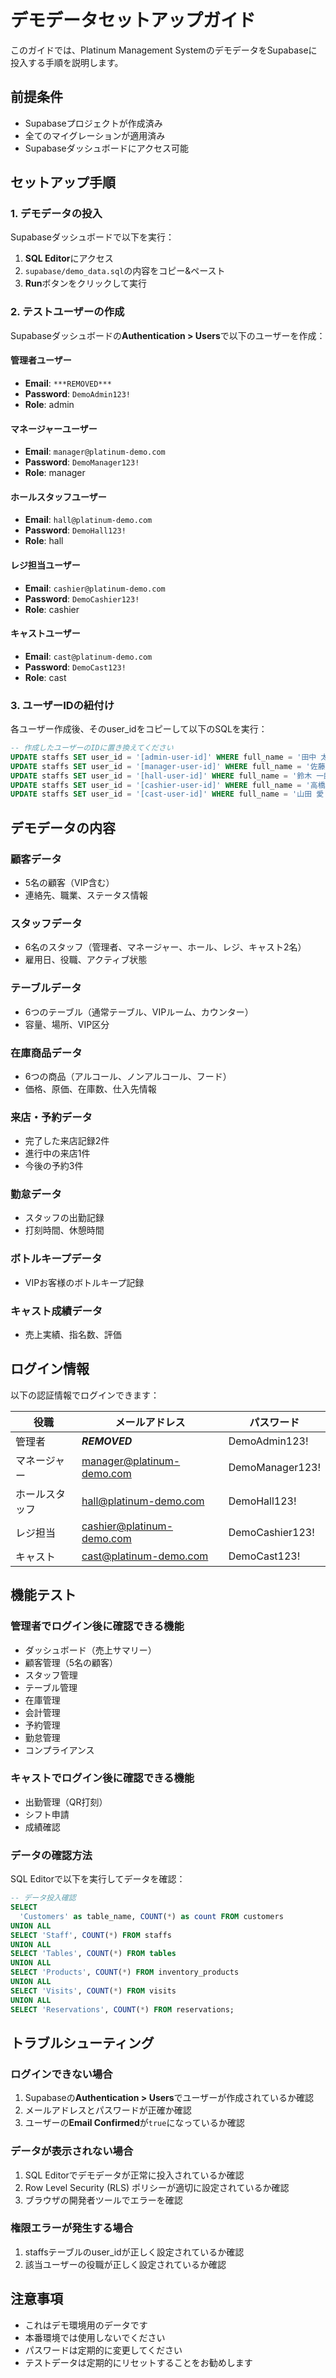 # デモデータセットアップガイド

このガイドでは、Platinum Management SystemのデモデータをSupabaseに投入する手順を説明します。

## 前提条件

- Supabaseプロジェクトが作成済み
- 全てのマイグレーションが適用済み
- Supabaseダッシュボードにアクセス可能

## セットアップ手順

### 1. デモデータの投入

Supabaseダッシュボードで以下を実行：

1. **SQL Editor**にアクセス
2. `supabase/demo_data.sql`の内容をコピー&ペースト
3. **Run**ボタンをクリックして実行

### 2. テストユーザーの作成

Supabaseダッシュボードの**Authentication > Users**で以下のユーザーを作成：

#### 管理者ユーザー
- **Email**: `***REMOVED***`
- **Password**: `DemoAdmin123!`
- **Role**: admin

#### マネージャーユーザー
- **Email**: `manager@platinum-demo.com`
- **Password**: `DemoManager123!`
- **Role**: manager

#### ホールスタッフユーザー
- **Email**: `hall@platinum-demo.com`
- **Password**: `DemoHall123!`
- **Role**: hall

#### レジ担当ユーザー
- **Email**: `cashier@platinum-demo.com`
- **Password**: `DemoCashier123!`
- **Role**: cashier

#### キャストユーザー
- **Email**: `cast@platinum-demo.com`
- **Password**: `DemoCast123!`
- **Role**: cast

### 3. ユーザーIDの紐付け

各ユーザー作成後、そのuser_idをコピーして以下のSQLを実行：

```sql
-- 作成したユーザーのIDに置き換えてください
UPDATE staffs SET user_id = '[admin-user-id]' WHERE full_name = '田中 太郎';
UPDATE staffs SET user_id = '[manager-user-id]' WHERE full_name = '佐藤 花子';
UPDATE staffs SET user_id = '[hall-user-id]' WHERE full_name = '鈴木 一郎';
UPDATE staffs SET user_id = '[cashier-user-id]' WHERE full_name = '高橋 美咲';
UPDATE staffs SET user_id = '[cast-user-id]' WHERE full_name = '山田 愛';
```

## デモデータの内容

### 顧客データ
- 5名の顧客（VIP含む）
- 連絡先、職業、ステータス情報

### スタッフデータ
- 6名のスタッフ（管理者、マネージャー、ホール、レジ、キャスト2名）
- 雇用日、役職、アクティブ状態

### テーブルデータ
- 6つのテーブル（通常テーブル、VIPルーム、カウンター）
- 容量、場所、VIP区分

### 在庫商品データ
- 6つの商品（アルコール、ノンアルコール、フード）
- 価格、原価、在庫数、仕入先情報

### 来店・予約データ
- 完了した来店記録2件
- 進行中の来店1件
- 今後の予約3件

### 勤怠データ
- スタッフの出勤記録
- 打刻時間、休憩時間

### ボトルキープデータ
- VIPお客様のボトルキープ記録

### キャスト成績データ
- 売上実績、指名数、評価

## ログイン情報

以下の認証情報でログインできます：

| 役職 | メールアドレス | パスワード |
|------|---------------|------------|
| 管理者 | ***REMOVED*** | DemoAdmin123! |
| マネージャー | manager@platinum-demo.com | DemoManager123! |
| ホールスタッフ | hall@platinum-demo.com | DemoHall123! |
| レジ担当 | cashier@platinum-demo.com | DemoCashier123! |
| キャスト | cast@platinum-demo.com | DemoCast123! |

## 機能テスト

### 管理者でログイン後に確認できる機能
- ダッシュボード（売上サマリー）
- 顧客管理（5名の顧客）
- スタッフ管理
- テーブル管理
- 在庫管理
- 会計管理
- 予約管理
- 勤怠管理
- コンプライアンス

### キャストでログイン後に確認できる機能
- 出勤管理（QR打刻）
- シフト申請
- 成績確認

### データの確認方法

SQL Editorで以下を実行してデータを確認：

```sql
-- データ投入確認
SELECT 
  'Customers' as table_name, COUNT(*) as count FROM customers
UNION ALL
SELECT 'Staff', COUNT(*) FROM staffs
UNION ALL  
SELECT 'Tables', COUNT(*) FROM tables
UNION ALL
SELECT 'Products', COUNT(*) FROM inventory_products
UNION ALL
SELECT 'Visits', COUNT(*) FROM visits
UNION ALL
SELECT 'Reservations', COUNT(*) FROM reservations;
```

## トラブルシューティング

### ログインできない場合
1. Supabaseの**Authentication > Users**でユーザーが作成されているか確認
2. メールアドレスとパスワードが正確か確認
3. ユーザーの**Email Confirmed**が`true`になっているか確認

### データが表示されない場合
1. SQL Editorでデモデータが正常に投入されているか確認
2. Row Level Security (RLS) ポリシーが適切に設定されているか確認
3. ブラウザの開発者ツールでエラーを確認

### 権限エラーが発生する場合
1. staffsテーブルのuser_idが正しく設定されているか確認
2. 該当ユーザーの役職が正しく設定されているか確認

## 注意事項

- これはデモ環境用のデータです
- 本番環境では使用しないでください
- パスワードは定期的に変更してください
- テストデータは定期的にリセットすることをお勧めします